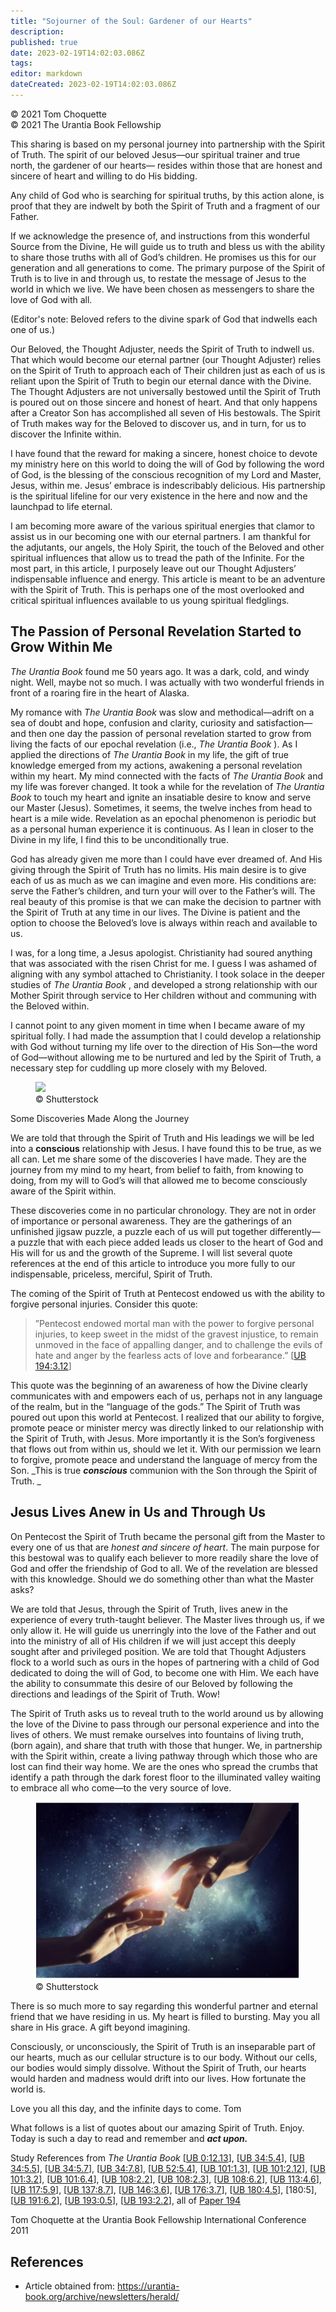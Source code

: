 ```yaml
---
title: "Sojourner of the Soul: Gardener of our Hearts"
description: 
published: true
date: 2023-02-19T14:02:03.086Z
tags: 
editor: markdown
dateCreated: 2023-02-19T14:02:03.086Z
---
```


<p class="v-card v-sheet theme--light grey lighten-3 px-2">© 2021 Tom Choquette<br>© 2021 The Urantia Book Fellowship</p>

This sharing is based on my personal journey into partnership with the Spirit of Truth. The spirit of our beloved Jesus—our spiritual trainer and true north, the gardener of our hearts— resides within those that are honest and sincere of heart and willing to do His bidding. 

Any child of God who is searching for spiritual truths, by this action alone, is proof that they are indwelt by both the Spirit of Truth and a fragment of our Father. 

If we acknowledge the presence of, and instructions from this wonderful Source from the Divine, He will guide us to truth and bless us with the ability to share those truths with all of God’s children. He promises us this for our generation and all generations to come. The primary purpose of the Spirit of Truth is to live in and through us, to restate the message of Jesus to the world in which we live. We have been chosen as messengers to share the love of God with all. 

(Editor's note: Beloved refers to the divine spark of God that indwells each one of us.) 

Our Beloved, the Thought Adjuster, needs the Spirit of Truth to indwell us. That which would become our eternal partner (our Thought Adjuster) relies on the Spirit of Truth to approach each of Their children just as each of us is reliant upon the Spirit of Truth to begin our eternal dance with the Divine. The Thought Adjusters are not universally bestowed until the Spirit of Truth is poured out on those sincere and honest of heart. And that only happens after a Creator Son has accomplished all seven of His bestowals. The Spirit of Truth makes way for the Beloved to discover us, and in turn, for us to discover the Infinite within. 

I have found that the reward for making a sincere, honest choice to devote my ministry here on this world to doing the will of God by following the word of God, is the blessing of the conscious recognition of my Lord and Master, Jesus, within me. Jesus’ embrace is indescribably delicious. His partnership is the spiritual lifeline for our very existence in the here and now and the launchpad to life eternal. 

I am becoming more aware of the various spiritual energies that clamor to assist us in our becoming one with our eternal partners. I am thankful for the adjutants, our angels, the Holy Spirit, the touch of the Beloved and other spiritual influences that allow us to tread the path of the Infinite. For the most part, in this article, I purposely leave out our Thought Adjusters’ indispensable influence and energy. This article is meant to be an adventure with the Spirit of Truth. This is perhaps one of the most overlooked and critical spiritual influences available to us young spiritual fledglings. 

## The Passion of Personal Revelation Started to Grow Within Me 

_The Urantia Book_ found me 50 years ago. It was a dark, cold, and windy night. Well, maybe not so much. I was actually with two wonderful friends in front of a roaring fire in the heart of Alaska. 

My romance with _The Urantia Book_ was slow and methodical—adrift on a sea of doubt and hope, confusion and clarity, curiosity and satisfaction—and then one day the passion of personal revelation started to grow from living the facts of our epochal revelation (i.e., _The Urantia Book_ ). As I applied the directions of _The Urantia Book_ in my life, the gift of true knowledge emerged from my actions, awakening a personal revelation within my heart. My mind connected with the facts of _The Urantia Book_ and my life was forever changed. It took a while for the revelation of _The Urantia Book_ to touch my heart and ignite an insatiable desire to know and serve our Master (Jesus). Sometimes, it seems, the twelve inches from head to heart is a mile wide. Revelation as an epochal phenomenon is periodic but as a personal human experience it is continuous. As I lean in closer to the Divine in my life, I find this to be unconditionally true. 

God has already given me more than I could have ever dreamed of. And His giving through the Spirit of Truth has no limits. His main desire is to give each of us as much as we can imagine and even more. His conditions are: serve the Father’s children, and turn your will over to the Father’s will. The real beauty of this promise is that we can make the decision to partner with the Spirit of Truth at any time in our lives. The Divine is patient and the option to choose the Beloved’s love is always within reach and available to us. 

I was, for a long time, a Jesus apologist. Christianity had soured anything that was associated with the risen Christ for me. I guess I was ashamed of aligning with any symbol attached to Christianity. I took solace in the deeper studies of _The Urantia Book_ , and developed a strong relationship with our Mother Spirit through service to Her children without and communing with the Beloved within. 

I cannot point to any given moment in time when I became aware of my spiritual folly. I had made the assumption that I could develop a relationship with God without turning my life over to the direction of His Son—the word of God—without allowing me to be nurtured and led by the Spirit of Truth, a necessary step for cuddling up more closely with my Beloved. 

<figure id="Figure_6" class="image urantiapedia">
<img src="/image/article/Tom_Choquette/004220.png">
<figcaption>© Shutterstock</figcaption>
</figure>

Some Discoveries Made Along the Journey 

We are told that through the Spirit of Truth and His leadings we will be led into a **conscious** relationship with Jesus. I have found this to be true, as we all can. Let me share some of the discoveries I have made. They are the journey from my mind to my heart, from belief to faith, from knowing to doing, from my will to God’s will that allowed me to become consciously aware of the Spirit within. 

These discoveries come in no particular chronology. They are not in order of importance or personal awareness. They are the gatherings of an unfinished jigsaw puzzle, a puzzle each of us will put together differently— a puzzle that with each piece added leads us closer to the heart of God and His will for us and the growth of the Supreme. I will list several quote references at the end of this article to introduce you more fully to our indispensable, priceless, merciful, Spirit of Truth. 

The coming of the Spirit of Truth at Pentecost endowed us with the ability to forgive personal injuries. Consider this quote: 

> ”Pentecost endowed mortal man with the power to forgive personal injuries, to keep sweet in the midst of the gravest injustice, to remain unmoved in the face of appalling danger, and to challenge the evils of hate and anger by the fearless acts of love and forbearance.” [[UB 194:3.12](/en/The_Urantia_Book/194#p3_12)] 

This quote was the beginning of an awareness of how the Divine clearly communicates with and empowers each of us, perhaps not in any language of the realm, but in the “language of the gods.” The Spirit of Truth was poured out upon this world at Pentecost. I realized that our ability to forgive, promote peace or minister mercy was directly linked to our relationship with the Spirit of Truth, with Jesus. More importantly it is the Son’s forgiveness that flows out from within us, should we let it. With our permission we learn to forgive, promote peace and understand the language of mercy from the Son. _This is true ***conscious*** communion with the Son through the Spirit of Truth. _

## Jesus Lives Anew in Us and Through Us 

On Pentecost the Spirit of Truth became the personal gift from the Master to every one of us that are _honest and sincere of heart_. The main purpose for this bestowal was to qualify each believer to more readily share the love of God and offer the friendship of God to all. We of the revelation are blessed with this knowledge. Should we do something other than what the Master asks? 

We are told that Jesus, through the Spirit of Truth, lives anew in the experience of every truth-taught believer. The Master lives through us, if we only allow it. He will guide us unerringly into the love of the Father and out into the ministry of all of His children if we will just accept this deeply sought after and privileged position. We are told that Thought Adjusters flock to a world such as ours in the hopes of partnering with a child of God dedicated to doing the will of God, to become one with Him. We each have the ability to consummate this desire of our Beloved by following the directions and leadings of the Spirit of Truth. Wow! 

The Spirit of Truth asks us to reveal truth to the world around us by allowing the love of the Divine to pass through our personal experience and into the lives of others. We must remake ourselves into fountains of living truth, (born again), and share that truth with those that hunger. We, in partnership with the Spirit within, create a living pathway through which those who are lost can find their way home. We are the ones who spread the crumbs that identify a path through the dark forest floor to the illuminated valley waiting to embrace all who come—to the very source of love. 

<figure id="Figure_6" class="image urantiapedia">
<img src="/image/article/Tom_Choquette/004221.jpg">
<figcaption>© Shutterstock</figcaption>
</figure>

There is so much more to say regarding this wonderful partner and eternal friend that we have residing in us. My heart is filled to bursting. May you all share in His grace. A gift beyond imagining. 

Consciously, or unconsciously, the Spirit of Truth is an inseparable part of our hearts, much as our cellular structure is to our body. Without our cells, our bodies would simply dissolve. Without the Spirit of Truth, our hearts would harden and madness would drift into our lives. How fortunate the world is. 

Love you all this day, and the infinite days to come. Tom 

What follows is a list of quotes about our amazing Spirit of Truth. Enjoy. Today is such a day to read and remember and **_act upon._** 

Study References from _The Urantia Book_ [[UB 0:12.13](/en/The_Urantia_Book/0#p12_13)], [[UB 34:5.4](/en/The_Urantia_Book/34#p5_4)], [[UB 34:5.5](/en/The_Urantia_Book/34#p5_5)], [[UB 34:5.7](/en/The_Urantia_Book/34#p5_7)], [[UB 34:7.8](/en/The_Urantia_Book/34#p7_8)], [[UB 52:5.4](/en/The_Urantia_Book/52#p5_4)], [[UB 101:1.3](/en/The_Urantia_Book/101#p1_3)], [[UB 101:2.12](/en/The_Urantia_Book/101#p2_12)], [[UB 101:3.2](/en/The_Urantia_Book/101#p3_2)], [[UB 101:6.4](/en/The_Urantia_Book/101#p6_4)], [[UB 108:2.2](/en/The_Urantia_Book/108#p2_2)], [[UB 108:2.3](/en/The_Urantia_Book/108#p2_3)], [[UB 108:6.2](/en/The_Urantia_Book/108#p6_2)], [[UB 113:4.6](/en/The_Urantia_Book/113#p4_6)], [[UB 117:5.9](/en/The_Urantia_Book/117#p5_9)], [[UB 137:8.7](/en/The_Urantia_Book/137#p8_7)], [[UB 146:3.6](/en/The_Urantia_Book/146#p3_6)], [[UB 176:3.7](/en/The_Urantia_Book/176#p3_7)], [[UB 180:4.5](/en/The_Urantia_Book/180#p4_5)], [180:5], [[UB 191:6.2](/en/The_Urantia_Book/191#p6_2)], [[UB 193:0.5](/en/The_Urantia_Book/193#p0_5)], [[UB 193:2.2](/en/The_Urantia_Book/193#p2_2)], all of [Paper 194](/en/The_Urantia_Book/194) 

Tom Choquette at the Urantia Book Fellowship International Conference 2011 

## References

- Article obtained from: https://urantia-book.org/archive/newsletters/herald/